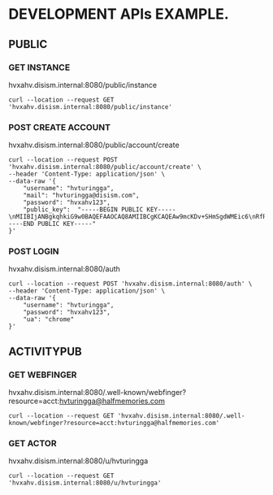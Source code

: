 # DEVELOPMENT APIs EXAMPLE.
## PUBLIC

### GET INSTANCE
hvxahv.disism.internal:8080/public/instance
```shell
curl --location --request GET 'hvxahv.disism.internal:8080/public/instance'
```
### POST CREATE ACCOUNT
hvxahv.disism.internal:8080/public/account/create
```shell
curl --location --request POST 'hvxahv.disism.internal:8080/public/account/create' \
--header 'Content-Type: application/json' \
--data-raw '{
    "username": "hvturingga",
    "mail": "hvturingga@disism.com",
    "password": "hvxahv123",
    "public_key":  "-----BEGIN PUBLIC KEY-----\nMIIBIjANBgkqhkiG9w0BAQEFAAOCAQ8AMIIBCgKCAQEAw9mcKDv+SHmSgdWMEic6\nRfRwHNOj16chn9vgka+Y32TFACl5Xoutlih6Je+LYoLmOFMlg+51lo4vnO+imCsk\nIqc+U+4Ql7N6s0fn8+x5/fYRaldnv3xV6Vb75sdq07zDF27BfXmTQ+dhmgVDqBcj\nM81MDSjHEu9KkISgTvwsuf2Pu5KQ3vot9jdZK3BMt+GeV3MJpOwpKn7OpPerXp82\nMYM39c825uc9ZnxqkhRgxL1Kw\n+JmKizaeHk8EdsmwGI09pTyFuwzexjx8QJAFsNO\nwYY0qDQrbRPOw0YQFBRCZKsci7vXxcwuFuMK+2G3SIxSEXjUq0bUq93hWjv4H2sC\nMQIDAQAB\n-----END PUBLIC KEY-----"
}'
```

### POST LOGIN
hvxahv.disism.internal:8080/auth
```shell
curl --location --request POST 'hvxahv.disism.internal:8080/auth' \
--header 'Content-Type: application/json' \
--data-raw '{
    "username": "hvturingga",
    "password": "hvxahv123",
    "ua": "chrome"
}'
```

## ACTIVITYPUB

### GET WEBFINGER
hvxahv.disism.internal:8080/.well-known/webfinger?resource=acct:hvturingga@halfmemories.com
```shell
curl --location --request GET 'hvxahv.disism.internal:8080/.well-known/webfinger?resource=acct:hvturingga@halfmemories.com'
```
### GET ACTOR
hvxahv.disism.internal:8080/u/hvturingga
```shell
curl --location --request GET 'hvxahv.disism.internal:8080/u/hvturingga'
```

